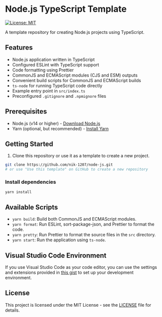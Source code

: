 # Node.js TypeScript Template

[![License: MIT](https://img.shields.io/badge/License-MIT-blue.svg)](https://opensource.org/licenses/MIT)

A template repository for creating Node.js projects using TypeScript.

## Features

- Node.js application written in TypeScript
- Configured ESLint with TypeScript support
- Code formatting using Prettier
- CommonJS and ECMAScript modules (CJS and ESM) outputs
- Convenient build scripts for CommonJS and ECMAScript builds
- `ts-node` for running TypeScript code directly
- Example entry point in `src/index.ts`
- Preconfigured `.gitignore` and `.npmignore` files

## Prerequisites

- Node.js (v14 or higher) - [Download Node.js](https://nodejs.org/)
- Yarn (optional, but recommended) - [Install Yarn](https://yarnpkg.com/getting-started/install)

## Getting Started

1. Clone this repository or use it as a template to create a new project.

```bash
git clone https://github.com/nik-1207/node-js.git
# or use "Use this template" on GitHub to create a new repository
```

### Install dependencies
`yarn install`

## Available Scripts
- `yarn build`: Build both CommonJS and ECMAScript modules.
- `yarn format`: Run ESLint, sort-package-json, and Prettier to format the code.
- `yarn pretty`: Run Prettier to format the source files in the `src` directory.
- `yarn start`: Run the application using `ts-node`.

## Visual Studio Code Environment

If you use Visual Studio Code as your code editor, you can use the settings and extensions provided in [this gist](https://gist.githubusercontent.com/nik-1207/e0f3d4bdf5fc762c30892172eca8f694/raw/879a499f015075944d6cbd969161a34bd66d4f3c/dev) to set up your development environment.

## License
This project is licensed under the MIT License - see the [LICENSE](LICENSE) file for details.
